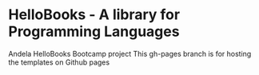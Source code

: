 # HelloBooks - A library for Programming Languages

Andela HelloBooks Bootcamp project
This gh-pages branch is for hosting the templates on Github pages 
